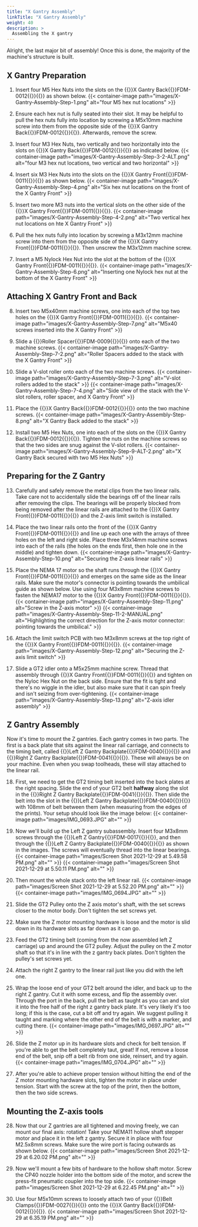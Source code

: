 ```yaml
---
title: "X Gantry Assembly"
linkTitle: "X Gantry Assembly"
weight: 40
description: >
  Assembling the X gantry
---
```


Alright, the last major bit of assembly! Once this is done, the majority of the machine's structure is built.

## X Gantry Preparation

1. Insert four M5 Hex Nuts into the slots on the {{<tooltip>}}X Gantry Back{{<definition>}}FDM-0012{{</definition>}}{{</tooltip>}} as shown below.
  {{< container-image path="images/X-Gantry-Assembly-Step-1.png" alt="four M5 hex nut locations" >}}

2. Ensure each hex nut is fully seated into their slot. It may be helpful to pull the hex nuts fully into location by screwing a M5x10mm machine screw into them from the opposite side of the {{<tooltip>}}X Gantry Back{{<definition>}}FDM-0012{{</definition>}}{{</tooltip>}}. Afterwards, remove the screw.

3. Insert four M3 Hex Nuts, two vertically and two horizontally into the slots on {{<tooltip>}}X Gantry Back{{<definition>}}FDM-0012{{</definition>}}{{</tooltip>}} as indicated below.
  {{< container-image path="images/X-Gantry-Assembly-Step-3-2-ALT.png" alt="four M3 hex nut locations, two vertical and two horizontal" >}}

4. Insert six M3 Hex Nuts into the slots on the {{<tooltip>}}X Gantry Front{{<definition>}}FDM-0011{{</definition>}}{{</tooltip>}} as shown below.
  {{< container-image path="images/X-Gantry-Assembly-Step-4.png" alt="Six hex nut locations on the front of the X Gantry Front" >}}

5. Insert two more M3 nuts into the vertical slots on the other side of the {{<tooltip>}}X Gantry Front{{<definition>}}FDM-0011{{</definition>}}{{</tooltip>}}.
  {{< container-image path="images/X-Gantry-Assembly-Step-4-2.png" alt="Two vertical hex nut locations on hte X Gantry Front" >}}

6. Pull the hex nuts fully into location by screwing a M3x12mm machine screw into them from the opposite side of the {{<tooltip>}}X Gantry Front{{<definition>}}FDM-0011{{</definition>}}{{</tooltip>}}. Then unscrew the M3x12mm machine screw.

7. Insert a M5 Nylock Hex Nut into the slot at the bottom of the {{<tooltip>}}X Gantry Front{{<definition>}}FDM-0011{{</definition>}}{{</tooltip>}}.
  {{< container-image path="images/X-Gantry-Assembly-Step-6.png" alt="Inserting one Nylock hex nut at the bottom of the X Gantry Front" >}}

## Attaching X Gantry Front and Back

8. Insert two M5x40mm machine screws, one into each of the top two holes on the {{<tooltip>}}X Gantry Front{{<definition>}}FDM-0011{{</definition>}}{{</tooltip>}}. 
  {{< container-image path="images/X-Gantry-Assembly-Step-7.png" alt="M5x40 screws inserted into the X Gantry Front" >}}

9. Slide a {{<tooltip>}}Roller Spacer{{<definition>}}FDM-0009{{</definition>}}{{</tooltip>}} onto each of the two machine screws.
  {{< container-image path="images/X-Gantry-Assembly-Step-7-2.png" alt="Roller Spacers added to the stack with the X Gantry Front" >}}

10. Slide a V-slot roller onto each of the two machine screws.
  {{< container-image path="images/X-Gantry-Assembly-Step-7-3.png" alt="V-slot rollers added to the stack" >}}
  {{< container-image path="images/X-Gantry-Assembly-Step-7-4.png" alt="Side view of the stack with the V-slot rollers, roller spacer, and X Gantry Front" >}}

11. Place the {{<tooltip>}}X Gantry Back{{<definition>}}FDM-0012{{</definition>}}{{</tooltip>}} onto the two machine screws.
  {{< container-image path="images/X-Gantry-Assembly-Step-8.png" alt="X Gantry Back added to the stack" >}}

12. Install two M5 Hex Nuts, one into each of the slots on the {{<tooltip>}}X Gantry Back{{<definition>}}FDM-0012{{</definition>}}{{</tooltip>}}. Tighten the nuts on the machine screws so that the two sides are snug against the V-slot rollers.
  {{< container-image path="images/X-Gantry-Assembly-Step-9-ALT-2.png" alt="X Gantry Back secured with two M5 Hex Nuts" >}}

## Preparing for the Z Gantry

13. Carefully and safely remove the metal clips from the two linear rails. Take care not to accidentally slide the bearings off of the linear rails after removing the clips. The bearings will be properly blocked from being removed after the linear rails are attached to the {{<tooltip>}}X Gantry Front{{<definition>}}FDM-0011{{</definition>}}{{</tooltip>}} and the Z-axis limit switch is installed.

14. Place the two linear rails onto the front of the {{<tooltip>}}X Gantry Front{{<definition>}}FDM-0011{{</definition>}}{{</tooltip>}} and line up each one with the arrays of three holes on the left and right side. Place three M3x14mm machine screws into each of the rails (the holes on the ends first, then hole one in the middle) and tighten down.
  {{< container-image path="images/X-Gantry-Assembly-Step-10.png" alt="Securing the Z-axis linear rails" >}}

15. Place the NEMA 17 motor so the shaft runs through the {{<tooltip>}}X Gantry Front{{<definition>}}FDM-0011{{</definition>}}{{</tooltip>}} and emerges on the same side as the linear rails. Make sure the motor's connector is pointing towards the umbilical guide as shown below. Use using four M3x8mm machine screws to fasten the NEMA17 motor to the {{<tooltip>}}X Gantry Front{{<definition>}}FDM-0011{{</definition>}}{{</tooltip>}}.
  {{< container-image path="images/X-Gantry-Assembly-Step-11.png" alt="Screw in the Z-axis motor" >}}
  {{< container-image path="images/X-Gantry-Assembly-Step-11-2-MANUAL.png" alt="Highlighting the correct direction for the Z-axis motor connector: pointing towards the umbilical." >}}

16. Attach the limit switch PCB with two M3x8mm screws at the top right of the {{<tooltip>}}X Gantry Front{{<definition>}}FDM-0011{{</definition>}}{{</tooltip>}}.
  {{< container-image path="images/X-Gantry-Assembly-Step-12.png" alt="Securing the Z-axis limit switch" >}}

17. Slide a GT2 idler onto a M5x25mm machine screw. Thread that assembly through {{<tooltip>}}X Gantry Front{{<definition>}}FDM-0011{{</definition>}}{{</tooltip>}} and tighten on the Nyloc Hex Nut on the back side. Ensure that the fit is tight and there's no wiggle in the idler, but also make sure that it can spin freely and isn't seizing from over-tightening.
  {{< container-image path="images/X-Gantry-Assembly-Step-13.png" alt="Z-axis idler assembly" >}}

## Z Gantry Assembly
Now it's time to mount the Z gantries. Each gantry comes in two parts. The first is a back plate that sits against the linear rail carriage, and connects to the timing belt, called {{<tooltip>}}Left Z Gantry Backplate{{<definition>}}FDM-0040{{</definition>}}{{</tooltip>}} and {{<tooltip>}}Right Z Gantry Backplate{{<definition>}}FDM-0041{{</definition>}}{{</tooltip>}}. These will always be on your machine. Even when you swap toolheads, these will stay attached to the linear rail.

18. First, we need to get the GT2 timing belt inserted into the back plates at the right spacing. Slide the end of your GT2 belt **halfway** along the slot in the {{<tooltip>}}Right Z Gantry Backplate{{<definition>}}FDM-0041{{</definition>}}{{</tooltip>}}. Then slide the belt into the slot in the {{<tooltip>}}Left Z Gantry Backplate{{<definition>}}FDM-0040{{</definition>}}{{</tooltip>}} with 108mm of belt between them (when measuring from the edges of the prints). Your setup should look like the image below:
  {{< container-image path="images/IMG_0693.JPG" alt="" >}}

19. Now we'll build up the Left Z gantry subassembly. Insert four M3x8mm screws through the {{<tooltip>}}Left Z Gantry{{<definition>}}FDM-0017{{</definition>}}{{</tooltip>}}, and then through the {{<tooltip>}}Left Z Gantry Backplate{{<definition>}}FDM-0040{{</definition>}}{{</tooltip>}} as shown in the images. The screws will eventually thread into the linear bearings.
  {{< container-image path="images/Screen Shot 2021-12-29 at 5.49.58 PM.png" alt="" >}}
  {{< container-image path="images/Screen Shot 2021-12-29 at 5.50.11 PM.png" alt="" >}}

20. Then mount the whole stack onto the left linear rail.
  {{< container-image path="images/Screen Shot 2021-12-29 at 5.52.20 PM.png" alt="" >}}
  {{< container-image path="images/IMG_0694.JPG" alt="" >}}

21. Slide the GT2 Pulley onto the Z axis motor's shaft, with the set screws closer to the motor body. Don't tighten the set screws yet.

22. Make sure the Z motor mounting hardware is loose and the motor is slid down in its hardware slots as far down as it can go.

23. Feed the GT2 timing belt (coming from the now assembled left Z carriage) up and around the GT2 pulley. Adjust the pulley on the Z motor shaft so that it's in line with the z gantry back plates. Don't tighten the pulley's set screws yet.

24. Attach the right Z gantry to the linear rail just like you did with the left one.

25. Wrap the loose end of your GT2 belt around the idler, and back up to the right Z gantry. Cut it with some excess, and flip the assembly over. Through the port in the back, pull the belt as taught as you can and slot it into the free half of the right z gantry back plate. It's very likely it's too long; if this is the case, cut a bit off and try again. We suggest pulling it taught and marking where the other end of the belt is with a marker, and cutting there.
  {{< container-image path="images/IMG_0697.JPG" alt="" >}}

26. Slide the Z motor up in its hardware slots and check for belt tension. If you're able to get the belt completely taut, great! If not, remove a loose end of the belt, snip off a belt rib from one side, reinsert, and try again.
  {{< container-image path="images/IMG_0704.JPG" alt="" >}}

27. After you're able to achieve proper tension without hitting the end of the Z motor mounting hardware slots, tighten the motor in place under tension. Start with the screw at the top of the print, then the bottom, then the two side screws.

## Mounting the Z-axis tools

28. Now that our Z gantries are all tightened and moving freely, we can mount our final axis: rotation! Take your NEMA11 hollow shaft stepper motor and place it in the left z gantry. Secure it in place with four M2.5x8mm screws. Make sure the wire port is facing outwards as shown below.
  {{< container-image path="images/Screen Shot 2021-12-29 at 6.20.02 PM.png" alt="" >}}

29. Now we'll mount a few bits of hardware to the hollow shaft motor. Screw the CP40 nozzle holder into the bottom side of the motor, and screw the press-fit pneumatic coupler into the top side.
  {{< container-image path="images/Screen Shot 2021-12-29 at 6.22.45 PM.png" alt="" >}}

30. Use four M5x10mm screws to loosely attach two of your {{<tooltip>}}Belt Clamps{{<definition>}}FDM-0027{{</definition>}}{{</tooltip>}} onto the {{<tooltip>}}X Gantry Back{{<definition>}}FDM-0012{{</definition>}}{{</tooltip>}}.
  {{< container-image path="images/Screen Shot 2021-12-29 at 6.35.19 PM.png" alt="" >}}
